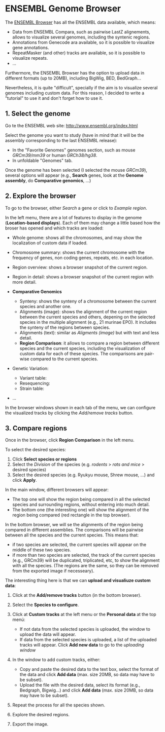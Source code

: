 # ENSEMBL Genome Browser

The [ENSEMBL Browser](http://www.ensembl.org/index.html) has all the ENSEMBL data available, which means:

* Data from ENSEMBL Compara, such as pairwise LastZ alignements, allows to visualize several genomes, including the syntenic regions.
* Annotations from Genecode ara available, so it is possible to visualize gene annotations.
* RepeatMasker (and other) tracks are available, so it is possible to visualize repeats.
* ...

Furthermore, the ENSEMBL Browser has the option to upload data in different formats (up to 20MB), including BigWig, BED, BedGraph...

Nevertheless, it is quite "difficult", specially if the aim is to visualize several genomes including custom data. For this reason, I decided to write a "tutorial" to use it and don't forget how to use it. 

## 1. Select the genome

Go te the ENSEMBL web site: http://www.ensembl.org/index.html

Select the genome you want to study (have in mind that it will be the assembly corresponding to the last ENSEMBL release): 

* In the "Favorite Genomes" genomes section, such as mouse *GRCm39/mm39* or human *GRCh38/hg38*.
* In unfoldable "Genomes" tab.

Once the genome has been selected (I selected the mouse *GRCm39*), several options will appear (e.g., **Search** genes, look at the **Genome assembly**, do **Comparative genomics**, ...)

## 2. Explore the browser

To go to the browser, either *Search* a gene or click to *Example region*.

In the left menu, there are a lot of features to display in the genome (**Location-based displays**). Each of them may change a little based how the broser has opened and which tracks are loaded:

* Whole genome: shows all the chromosomes, and may show the localization of custom data if loaded.
* Chromosome summary: shows the current chromosome with the frequency of genes, non coding genes, repeats, etc. in each location.
* Region overview: shows a browser snapshot of the current region.
* Region in detail: shows a browser snapshot of the current region with more detail.
* **Comparative Genomics**

    + Synteny: shows the synteny of a chromosome between the current species and another one.
    + Alignments (image): shows the alignment of the current region between the current species and others, depening on the selected species in the multiple alignment (e.g., 21 murinae EPO). It includes the synteny of the regions between species.
    + Alignments (text): similar as *Aligments (image)* but with text and less detail.
    + **Region Comparison**: it allows to compare a region between different species and the current species, including the visualization of custom data for each of these species. The comparisons are pair-wise compared to the current species.

* Genetic Variation:

    + Variant table:
    + Resequencing:
    + Strain table:

* ...

In the browser windows shown in each tab of the menu, we can configure the visualized tracks by clicking the *Add/remove tracks* button.

## 3. Compare regions

Once in the browser, click **Region Comparison** in the left menu.

To select the desired species:

1. Click **Select species or regions**
2. Select the *Division* of the species (e.g. *rodents* > *rats and mice* > desired species)
3. Select the desired species (e.g. Ryukyu mouse, Shrew mouse, ...) and click **Apply**.

In the main window, different browsers will appear:

* The top one will show the region being compared in all the selected species and surrounding regions, without entering into much detail. 
* The bottom one (the interesting one) will show the alignment of the region being compared (red rectangle in the top browser). 

In the bottom browser, we will se the alignments of the region being compared in different assemblies. The comparisons will be pairwise between all the species and the current species. This means that:

* if two species are selected, the current species will appear on the middle of these two species. 
* if more than two species are selected, the track of the current species (e.g., GRCm39) will be duplicated, triplicated, etc, to show the alignment with all the species. (The regions are the same, so they can be removed from the exported image if necesseary). 

The interesting thing here is that we can **upload and visualiuze custom data**:

1. Click at the **Add/remove tracks** button (in the bottom browser).
2. Select the **Species to configure**.
3. Click at **Custom tracks** at the left menu or the **Personal data** at the top menú:

    + If not data from the selected species is uploaded, the window to upload the data will appear.
    + If data from the selected species is uploaded, a list of the uploaded tracks will appear. Click **Add new data** to go to the *uploading window*

4. In the window to add custom tracks, either:

    + Copy and paste the desired data to the text box, select the format of the data and click **Add data** (max. size 20MB, so data may have to be subset).
    + Upload the file with the desired data, select its format (e.g., Bedgraph, Bigwig...) and click **Add data** (max. size 20MB, so data may have to be subset).

5. Repeat the process for all the species shown.
6. Explore the desired regions.
7. Export the image.

